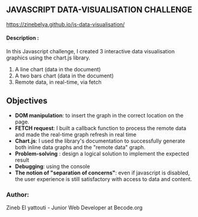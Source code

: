 ## JAVASCRIPT DATA-VISUALISATION CHALLENGE  
 https://zinebelya.github.io/js-data-visualisation/
####  Description :  
In this Javascript challenge, I created 3 interactive data visualisation graphics using the chart.js library. 
  1. A line chart (data in the document)  
  2. A two bars chart (data in the document) 
  3.  Remote data, in real-time, via fetch 
 

## Objectives  

- **DOM manipulation**: to insert the graph in the correct location on the page.
- **FETCH request**:  I built a callback function to process the remote data and made the real-time graph refresh in real time
- **Chart.js**: I used the library's documentation to successfully generate both inline data graphs and the "remote data" graph. 
- **Problem-solving** : design a logical solution to implement the expected result  
- **Debugging**: using the console  
- **The notion of "separation of concerns"**: even if javascript is disabled, the user experience is still satisfactory with access to data and content.

### Author:  
Zineb El yattouti - Junior Web Developer at Becode.org

 

